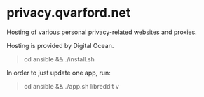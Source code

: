 # privacy.qvarford.net
Hosting of various personal privacy-related websites and proxies.

Hosting is provided by Digital Ocean.

> cd ansible && ./install.sh

In order to just update one app, run:

> cd ansible && ./app.sh libreddit v